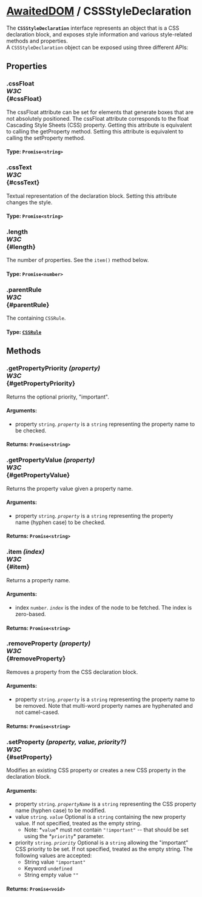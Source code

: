 # [AwaitedDOM](/docs/hero/basic-client/awaited-dom) <span>/</span> CSSStyleDeclaration

<div class='overview'>The <strong><code>CSSStyleDeclaration</code></strong> interface represents an object that is a CSS declaration block, and exposes style information and various style-related methods and properties.</div>

<div class='overview'>A <code>CSSStyleDeclaration</code> object can be exposed using three different APIs:</div>

## Properties

### .cssFloat <div class="specs"><i>W3C</i></div> {#cssFloat}

The cssFloat attribute can be set for elements that generate boxes that are not absolutely positioned. The cssFloat attribute corresponds to the float Cascading Style Sheets (CSS) property. Getting this attribute is equivalent to calling the getProperty method. Setting this attribute is equivalent to calling the setProperty method.

#### **Type**: `Promise<string>`

### .cssText <div class="specs"><i>W3C</i></div> {#cssText}

Textual representation of the declaration block. Setting this attribute changes the style.

#### **Type**: `Promise<string>`

### .length <div class="specs"><i>W3C</i></div> {#length}

The number of properties. See the <code>item()</code> method below.

#### **Type**: `Promise<number>`

### .parentRule <div class="specs"><i>W3C</i></div> {#parentRule}

The containing <code>CSSRule</code>.

#### **Type**: [`CSSRule`](/docs/hero/awaited-dom/css-rule)

## Methods

### .getPropertyPriority *(property)* <div class="specs"><i>W3C</i></div> {#getPropertyPriority}

Returns the optional priority, "important".

#### **Arguments**:


 - property `string`. *<code>property</code>*&nbsp;is a `string`&nbsp;representing the property name to be checked.

#### **Returns**: `Promise<string>`

### .getPropertyValue *(property)* <div class="specs"><i>W3C</i></div> {#getPropertyValue}

Returns the property value given a property name.

#### **Arguments**:


 - property `string`. *<code>property</code>*&nbsp;is a `string`&nbsp;representing the property name&nbsp;(hyphen case) to be checked.

#### **Returns**: `Promise<string>`

### .item *(index)* <div class="specs"><i>W3C</i></div> {#item}

Returns a property name.

#### **Arguments**:


 - index `number`. *<code>index</code>* is the index of the node to be fetched. The index is zero-based.

#### **Returns**: `Promise<string>`

### .removeProperty *(property)* <div class="specs"><i>W3C</i></div> {#removeProperty}

Removes a property from the CSS declaration block.

#### **Arguments**:


 - property `string`. *<code>property</code>*&nbsp;is a `string`&nbsp;representing the property name to be removed. Note that multi-word property names are hyphenated and not camel-cased.

#### **Returns**: `Promise<string>`

### .setProperty *(property, value, priority?)* <div class="specs"><i>W3C</i></div> {#setProperty}

Modifies an existing CSS property or creates a new CSS property in the declaration block.

#### **Arguments**:


 - property `string`. *<code>propertyName</code>*&nbsp;is a `string`&nbsp;representing the CSS property name (hyphen case) to be modified.
 - value `string`. *<code>value</code>*&nbsp;<span class="inlineIndicator optional optionalInline">Optional</span> is a `string`&nbsp;containing the new property value. If not specified, treated as the empty string.
      <ul>
       <li>Note:&nbsp;*<code>value</code>*&nbsp;must not contain&nbsp;<code>"!important"</code>&nbsp;-- that should be set using the *<code>priority</code>* parameter.</li>
      </ul>
 - priority `string`. *<code>priority</code>* <span class="inlineIndicator optional optionalInline">Optional</span> is a `string`&nbsp;allowing the "important" CSS priority to be set. If not specified, treated as the empty string. The following values are accepted:
      <ul>
       <li>String value <code>"important"</code></li>
       <li>Keyword <code>undefined</code></li>
       <li>String empty value <code>""</code></li>
      </ul>

#### **Returns**: `Promise<void>`
